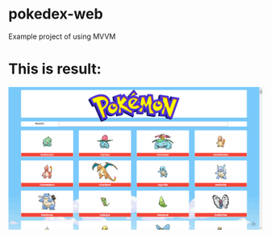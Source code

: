 # pokedex-web
Example project of using MVVM

# This is result:
![Alt text](/screens/pokedex.png?raw=true "Pokedex.png")

